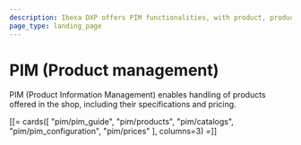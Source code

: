 ```yaml
---
description: Ibexa DXP offers PIM functionalities, with product, product type, product variant and attribute management capabilities to manage complex products.
page_type: landing_page
---
```


# PIM (Product management)

PIM (Product Information Management) enables handling of products offered in the shop,
including their specifications and pricing.

[[= cards([
    "pim/pim_guide",
    "pim/products",
    "pim/catalogs",
    "pim/pim_configuration",
    "pim/prices"
], columns=3) =]]
